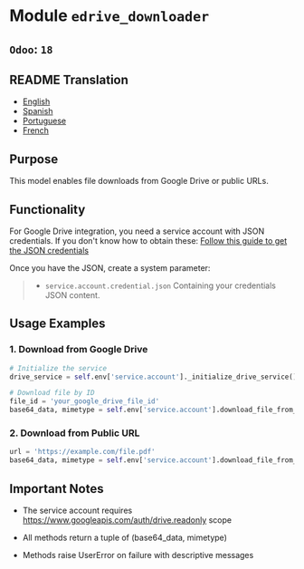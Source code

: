 # Module `edrive_downloader`
## `Odoo`: `18`

## README Translation
- [English](README.md)
- [Spanish](README.es.md)
- [Portuguese](README.pt.md)
- [French](README.fr.md)

## Purpose

This model enables file downloads from Google Drive or public URLs.

## Functionality

For Google Drive integration, you need a service account with JSON credentials. If you don't know how to obtain these:
[Follow this guide to get the JSON credentials](https://developers.google.com/workspace/guides/create-credentials)

Once you have the JSON, create a system parameter:
> - `service.account.credential.json`
Containing your credentials JSON content.

## Usage Examples

### 1. Download from Google Drive
```python
# Initialize the service
drive_service = self.env['service.account']._initialize_drive_service()

# Download file by ID
file_id = 'your_google_drive_file_id'
base64_data, mimetype = self.env['service.account'].download_file_from_drive(file_id, drive_service)
```
### 2. Download from Public URL
```python
url = 'https://example.com/file.pdf'
base64_data, mimetype = self.env['service.account'].download_file_from_url(url)
```
## Important Notes
- The service account requires https://www.googleapis.com/auth/drive.readonly scope

- All methods return a tuple of (base64_data, mimetype)

- Methods raise UserError on failure with descriptive messages

